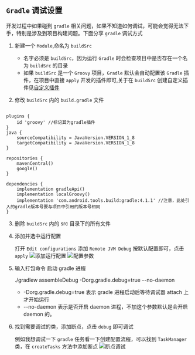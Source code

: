 <!--
title:gradle调试设置
subtitle:gradle调试设置
createDate:2022-11-16
updateDate:2022-11-16
tags:Android,Gradle
imagePath:img/gradle调试设置
-->


## `Gradle` 调试设置

开发过程中如果碰到 `gradle` 相关问题，如果不知道如何调试，可能会觉得无法下手，特别是涉及到项目构建问题。下面分享 `gradle` 调试方式

1. 新建一个 `Module`,命名为 `buildSrc`

   - 名字必须是 `buildSrc`，因为运行 `Gradle` 时会检查项目中是否存在一个名为 `buildSrc` 的目录
   - 如果 `buildSrc` 是一个 `Groovy` 项目，`Gradle` 默认会自动配置该 `Gradle` 插件，在项目中直接 `apply` 开发的插件即可,关于在 `buildSrc` 创建自定义插件见[自定义插件](https://blog.csdn.net/Notzuonotdied/article/details/105740915)

2. 修改 `buildSrc` 内的 `build.gradle` 文件

```gralde

plugins {
    id 'groovy' //标记其为gradle插件
}
java {
    sourceCompatibility = JavaVersion.VERSION_1_8
    targetCompatibility = JavaVersion.VERSION_1_8
}

repositories {
    mavenCentral()
    google()
}

dependencies {
    implementation gradleApi()
    implementation localGroovy()
    implementation 'com.android.tools.build:gradle:4.1.1' //注意，此处引入的gradle版本号要与项目中引用的版本号相同
}

```

3. 删除 `buildSrc` 内的 src 目录下的所有文件
4. 添加并选中运行配置

   打开 `Edit configurations` 添加 `Remote JVM Debug` 按默认配置即可，点击 `apply`
   ![添加运行配置](screen1.jpg)
   ![配置参数](screen2.jpg)

5. 输入打包命令 启动 gradle 进程

   ./gradlew assembleDebug -Dorg.gradle.debug=true --no-daemon

   - -Dorg.gradle.debug=true 表示 gradle 进程启动后等待调试器 attach 上才开始运行
   - --no-daemon 表示是否开启 daemon 进程，不加这个参数默认是会开启 daemon 的。

6. 找到需要调试的类，添加断点，点击 `debug` 即可调试

   例如我想调试一下 `gradle` 任务看一下创建配置流程，可以找到 `TaskManager` 类，在 `createTasks` 方法中添加断点
   ![断点调试](screen3.jpg)
